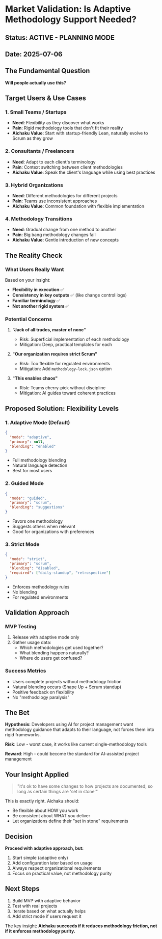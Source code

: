 # Market Validation: Is Adaptive Methodology Support Needed?

## Status: ACTIVE - PLANNING MODE

## Date: 2025-07-06

## The Fundamental Question

**Will people actually use this?**

## Target Users & Use Cases

### 1. Small Teams / Startups

- **Need**: Flexibility as they discover what works
- **Pain**: Rigid methodology tools that don't fit their reality
- **Aichaku Value**: Start with startup-friendly Lean, naturally evolve to Scrum
  as they grow

### 2. Consultants / Freelancers

- **Need**: Adapt to each client's terminology
- **Pain**: Context switching between client methodologies
- **Aichaku Value**: Speak the client's language while using best practices

### 3. Hybrid Organizations

- **Need**: Different methodologies for different projects
- **Pain**: Teams use inconsistent approaches
- **Aichaku Value**: Common foundation with flexible implementation

### 4. Methodology Transitions

- **Need**: Gradual change from one method to another
- **Pain**: Big bang methodology changes fail
- **Aichaku Value**: Gentle introduction of new concepts

## The Reality Check

### What Users Really Want

Based on your insight:

- **Flexibility in execution** ✅
- **Consistency in key outputs** ✅ (like change control logs)
- **Familiar terminology** ✅
- **Not another rigid system** ✅

### Potential Concerns

1. **"Jack of all trades, master of none"**
   - Risk: Superficial implementation of each methodology
   - Mitigation: Deep, practical templates for each

2. **"Our organization requires strict Scrum"**
   - Risk: Too flexible for regulated environments
   - Mitigation: Add `methodology-lock.json` option

3. **"This enables chaos"**
   - Risk: Teams cherry-pick without discipline
   - Mitigation: AI guides toward coherent practices

## Proposed Solution: Flexibility Levels

### 1. Adaptive Mode (Default)

```json
{
  "mode": "adaptive",
  "primary": null,
  "blending": "enabled"
}
```

- Full methodology blending
- Natural language detection
- Best for most users

### 2. Guided Mode

```json
{
  "mode": "guided",
  "primary": "scrum",
  "blending": "suggestions"
}
```

- Favors one methodology
- Suggests others when relevant
- Good for organizations with preferences

### 3. Strict Mode

```json
{
  "mode": "strict",
  "primary": "scrum",
  "blending": "disabled",
  "required": ["daily-standup", "retrospective"]
}
```

- Enforces methodology rules
- No blending
- For regulated environments

## Validation Approach

### MVP Testing

1. Release with adaptive mode only
2. Gather usage data:
   - Which methodologies get used together?
   - What blending happens naturally?
   - Where do users get confused?

### Success Metrics

- Users complete projects without methodology friction
- Natural blending occurs (Shape Up + Scrum standup)
- Positive feedback on flexibility
- No "methodology paralysis"

## The Bet

**Hypothesis**: Developers using AI for project management want methodology
guidance that adapts to their language, not forces them into rigid frameworks.

**Risk**: Low - worst case, it works like current single-methodology tools

**Reward**: High - could become the standard for AI-assisted project management

## Your Insight Applied

> "it's ok to have some changes to how projects are documented, so long as
> certain things are 'set in stone'"

This is exactly right. Aichaku should:

- Be flexible about HOW you work
- Be consistent about WHAT you deliver
- Let organizations define their "set in stone" requirements

## Decision

**Proceed with adaptive approach, but:**

1. Start simple (adaptive only)
2. Add configuration later based on usage
3. Always respect organizational requirements
4. Focus on practical value, not methodology purity

## Next Steps

1. Build MVP with adaptive behavior
2. Test with real projects
3. Iterate based on what actually helps
4. Add strict mode if users request it

The key insight: **Aichaku succeeds if it reduces methodology friction, not if
it enforces methodology purity.**
